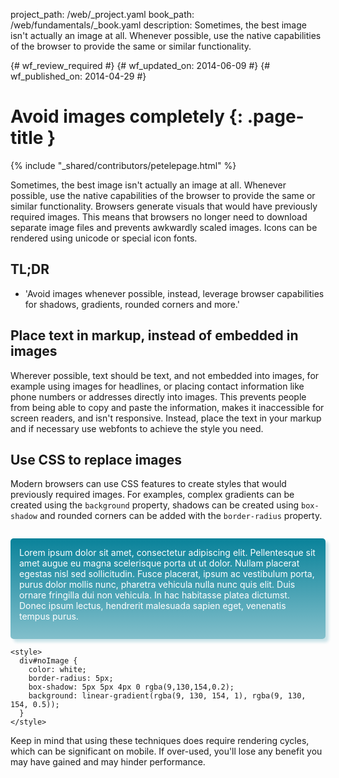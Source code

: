 project_path: /web/_project.yaml
book_path: /web/fundamentals/_book.yaml
description: Sometimes, the best image isn't actually an image at all. Whenever possible, use the native capabilities of the browser to provide the same or similar functionality.

{# wf_review_required #}
{# wf_updated_on: 2014-06-09 #}
{# wf_published_on: 2014-04-29 #}

# Avoid images completely {: .page-title }

{% include "_shared/contributors/petelepage.html" %}

Sometimes, the best image isn't actually an image at all. Whenever possible, use the native capabilities of the browser to provide the same or similar functionality.  Browsers generate visuals that would have previously required images.   This means that browsers no longer need to download separate image files and prevents awkwardly scaled images.  Icons can be rendered using unicode or special icon fonts.


## TL;DR
- 'Avoid images whenever possible, instead, leverage browser capabilities for shadows, gradients, rounded corners and more.'




## Place text in markup, instead of embedded in images

Wherever possible, text should be text, and not embedded into images, for
example using images for headlines, or placing contact information like phone
numbers or addresses directly into images.  This prevents people from being able
to copy and paste the information, makes it inaccessible for screen readers, and
isn't responsive.  Instead, place the text in your markup and if necessary use
webfonts to achieve the style you need.

## Use CSS to replace images

Modern browsers can use CSS features to create styles that would previously
required images.  For examples, complex gradients can be created using the
<code>background</code> property, shadows can be created using
<code>box-shadow</code> and rounded corners can be added with the
<code>border-radius</code> property.

<style>
  p#noImage {
    margin-top: 2em;
    padding: 1em;
    padding-bottom: 2em;
    color: white;
    border-radius: 5px;
    box-shadow: 5px 5px 4px 0 rgba(9,130,154,0.2);
    background: linear-gradient(rgba(9, 130, 154, 1), rgba(9, 130, 154, 0.5));
  }

  p#noImage code {
    color: rgb(64, 64, 64);
  }
</style>

<p id="noImage">
Lorem ipsum dolor sit amet, consectetur adipiscing elit. Pellentesque sit
amet augue eu magna scelerisque porta ut ut dolor. Nullam placerat egestas
nisl sed sollicitudin. Fusce placerat, ipsum ac vestibulum porta, purus
dolor mollis nunc, pharetra vehicula nulla nunc quis elit. Duis ornare
fringilla dui non vehicula. In hac habitasse platea dictumst. Donec
ipsum lectus, hendrerit malesuada sapien eget, venenatis tempus purus.
</p>


    <style>
      div#noImage {
        color: white;
        border-radius: 5px;
        box-shadow: 5px 5px 4px 0 rgba(9,130,154,0.2);
        background: linear-gradient(rgba(9, 130, 154, 1), rgba(9, 130, 154, 0.5));
      }
    </style>
    

Keep in mind that using these techniques does require rendering cycles, which
can be significant on mobile.  If over-used, you'll lose any benefit you may
have gained and may hinder performance.


